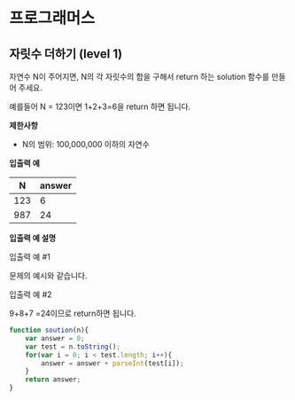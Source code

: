 # 프로그래머스



## 자릿수 더하기 (level 1)

자연수 N이 주어지면, N의 각 자릿수의 합을 구해서 return 하는 solution 함수를 만들어 주세요.

예를들어 N = 123이면 1+2+3=6을 return 하면 됩니다.



**제한사항**

* N의 범위: 100,000,000 이하의 자연수



**입출력 예**

| N    | answer |
| ---- | ------ |
| 123  | 6      |
| 987  | 24     |



**입출력 예 설명**

입출력 예 #1

문제의 예시와 같습니다.



입출력 예 #2

9+8+7 =24이므로 return하면 됩니다.



```javascript
function soution(n){
    var answer = 0;
    var test = n.toString();
    for(var i = 0; i < test.length; i++){
        answer = answer + parseInt(test[i]);
    }
    return answer;
}
```

